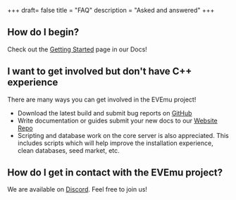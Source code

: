 +++
draft= false
title = "FAQ"
description = "Asked and answered"
+++

## How do I begin?

Check out the [Getting Started](/docs/getting_started) page in our Docs!

## I want to get involved but don't have C++ experience

There are many ways you can get involved in the EVEmu project!

* Download the latest build and submit bug reports on [GitHub](https://github.com/EvEmu-Project/evemu_Crucible/issues)
* Write documentation or guides submit your new docs to our [Website Repo](https://github.com/EvEmu-Project/evemu_web/pulls)
* Scripting and database work on the core server is also appreciated. This includes scripts which will help improve the installation experience, clean databases, seed market, etc.

## How do I get in contact with the EVEmu project?

We are available on [Discord](https://discord.gg/fTfAREYxbz). Feel free to join us!